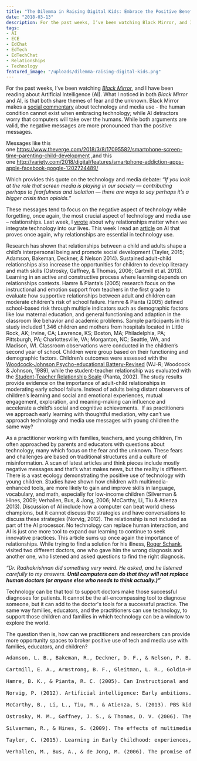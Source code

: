 ```yaml
---
title: "The Dilemma in Raising Digital Kids: Embrace the Positive Benefits and Let Go of the Fears"
date: "2018-03-13"
description: For the past weeks, I’ve been watching Black Mirror, and I have been reading about Artificial Intelligence (AI). What I noticed in both Black Mirror and AI, is that both share themes of fear and the unknown.
tags:
- AI
- ECE
- EdChat
- EdTech
- EdTechChat
- Relationships
- Technology
featured_image: "/uploads/dilemma-raising-digital-kids.png"
---
```

For the past weeks, I’ve been watching <em><a href="https://en.wikipedia.org/wiki/Black_Mirror">Black Mirror</a></em>, and I have been reading about Artificial Intelligence (AI). What I noticed in both <em>Black Mirror</em> and AI, is that both share themes of fear and the unknown. Black Mirror makes a <a href="http://knowledgylab.com/470/">social commentary</a> about technology and media use - the human condition cannot exist when embracing technology; while AI detractors worry that computers will take over the humans. While both arguments are valid, the negative messages are more pronounced than the positive messages.

Messages like this one <a href="https://www.theverge.com/2018/3/8/17095582/smartphone-screen-time-parenting-child-development">https://www.theverge.com/2018/3/8/17095582/smartphone-screen-time-parenting-child-development </a>,and this one <a href="http://variety.com/2018/digital/features/smartphone-addiction-apps-apple-facebook-google-1202724489/">http://variety.com/2018/digital/features/smartphone-addiction-apps-apple-facebook-google-1202724489/</a>

Which provides this quote on the technology and media debate: <em>“If you look at the role that screen media is playing in our society — contributing perhaps to fearfulness and isolation — there are ways to say perhaps it’s a bigger crisis than opioids.”</em>

These messages tend to focus on the negative aspect of technology while forgetting, once again, the most crucial aspect of technology and media use – relationships. Last week, I <a href="http://knowledgylab.com/470/">wrote</a> about why relationships matter when we integrate technology into our lives. This week I read an <a href="https://educationoutrage.blogspot.com/2018/02/you-are-dying-of-kidney-failure-lesson.html?m=1">article</a> on AI that proves once again, why relationships are essential in technology use.

Research has shown that relationships between a child and adults shape a child’s interpersonal being and promote social development (Tayler, 2015; Adamson, Bakeman, Deckner, &amp; Nelson 2014). Sustained adult-child relationships also increase the opportunities for children to develop literacy and math skills (Ostrosky, Gaffney, &amp; Thomas, 2006; Cartmill et al. 2013). Learning in an active and constructive process where learning depends on relationships contexts. Hamre &amp; Pianta’s (2005) research focus on the instructional and emotion support from teachers in the first grade to evaluate how supportive relationships between adult and children can moderate children's risk of school failure. Hamre &amp; Pianta (2005) defined school-based risk through multiple indicators such as demographic factors like low maternal education, and general functioning and adaption in the classroom like behavior and academic problems. Sample participants in this study included 1,346 children and mothers from hospitals located in Little Rock, AK; Irvine, CA; Lawrence, KS; Boston, MA; Philadelphia, PA; Pittsburgh, PA; Charlottesville, VA; Morganton, NC; Seattle, WA, and Madison, WI. Classroom observations were conducted in the children’s second year of school. Children were group based on their functioning and demographic factors. Children’s outcomes were assessed with the <a href="http://outreach.ewu.edu/media/courses/flash/password/CEDP589/unit/html/wjr.htm">Woodcock-Johnson Psycho-educational Battery-Revised</a> (WJ-R; Woodcock &amp; Johnson, 1989), while the student-teacher relationship was evaluated with the <a href="https://curry.virginia.edu/uploads/resourceLibrary/STRS-SF_modification_for_staff_wellness_survey.pdf">Student-Teacher Relationship Scale</a> (Pianta, 2002). The study results provide evidence on the importance of adult-child relationships in moderating early school failure. Instead of adults being distant observers of children’s learning and social and emotional experiences, mutual engagement, exploration, and meaning-making can influence and accelerate a child’s social and cognitive achievements.  If as practitioners we approach early learning with thoughtful mediation, why can’t we approach technology and media use messages with young children the same way?

As a practitioner working with families, teachers, and young children, I’m often approached by parents and educators with questions about technology, many which focus on the fear and the unknown. These fears and challenges are based on traditional structures and a culture of misinformation. A scan of latest articles and think pieces include mostly negative messages and that’s what makes news, but the reality is different. There is a vast ecology demonstrating the positive use of technology with young children. Studies have shown how children with multimedia-enhanced tools, are more likely to gain and improve skills in language, vocabulary, and math, especially for low-income children (Silverman &amp; Hines, 2009; Verhallen, Bus, &amp; Jong, 2006; McCarthy, Li, Tiu &amp; Atienza 2013). Discussion of AI include how a computer can beat world chess champions, but it cannot discuss the strategies and have conversations to discuss these strategies (Norvig, 2012). The relationship is not included as part of the AI processor. No technology can replace human interaction, and AI is just one more tool to expand our learning to continue to seek innovative practices. This article sums up once again the importance of relationships. While trying to find a solution for his illness, <a href="https://www.blogger.com/profile/14567989582447087635">Roger Schank</a>, visited two different doctors, one who gave him the wrong diagnosis and another one, who listened and asked questions to find the right diagnosis.

<em>“Dr. Radhakrishnan did something very weird. He asked, and he listened carefully to my answers. <strong>Until computers can do that they will not replace human doctors (or anyone else who needs to think actually.)”</strong></em>

Technology can be that tool to support doctors make those successful diagnoses for patients. It cannot be the all-encompassing tool to diagnose someone, but it can add to the doctor's tools for a successful practice. The same way families, educators, and the practitioners can use technology, to support those children and families in which technology can be a window to explore the world.

The question then is, how can we practitioners and researchers can provide more opportunity spaces to broker positive use of tech and media use with families, educators, and children?
<pre>Adamson, L. B., Bakeman, R., Deckner, D. F., &amp; Nelson, P. B. (2014). From Interactions to Conversations: The Development of Joint Engagement During Early Childhood. <em>Child Development, 85, </em>3, 941-955.

Cartmill, E. A., Armstrong, B. F., Gleitman, L. R., Goldin-Meadow, S., Medina, T. N. &amp; Trustwell, J. C. (2013) Quality of early parent input predicts child vocabulary three years later, <em>PNAS Early Edition</em>, 110 (28), DOI: 10.1073/pnas.1309518110.

Hamre, B. K., &amp; Pianta, R. C. (2005). Can Instructional and Emotional Support in the First-Grade Classroom Make a Difference for Children at Risk of School Failure?. <em>Child Development, 76, </em>5, 949-967.

Norvig, P. (2012). Artificial intelligence: Early ambitions. <em>New Scientist, 216, </em>2889.)

McCarthy, B., Li, L., Tiu, M., &amp; Atienza, S. (2013). PBS kids mathematics transmedia suites in preschool homes. <em>Proceedings of the 12th International Conference on Interaction Design and Children</em>, 128-136.

Ostrosky, M. M., Gaffney, J. S., &amp; Thomas, D. V. (2006). The Interplay between Literacy and Relationships in Early Childhood Settings. <em>Reading &amp; Writing Quarterly, 22, </em>2, 173-191.

Silverman, R., &amp; Hines, S. (2009). The effects of multimedia-enhanced instruction on the vocabulary of English-language learners and non-English-language learners in pre-kindergarten through second grade. <em>Journal of Educational Psychology</em>, 101(2), 305-314

Tayler, C. (2015). Learning in Early Childhood: experiences, relationships and ‘Learning to Be’. <em>European Journal of Education, 50, </em>2, 160-174.

Verhallen, M., Bus, A., &amp; de Jong, M. (2006). The promise of multimedia stories for kindergarten children at risk. <em>Journal of Educational Psychology</em>, 98(2), 410-419.</pre>